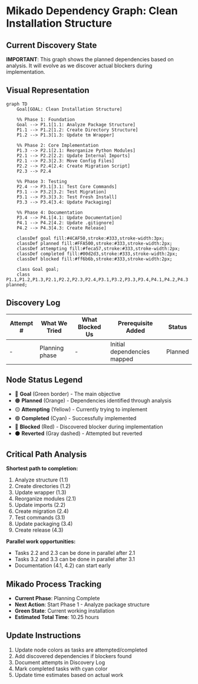 # Mikado Dependency Graph: Clean Installation Structure

## Current Discovery State

**IMPORTANT**: This graph shows the planned dependencies based on analysis. It will evolve as we discover actual blockers during implementation.

## Visual Representation

```mermaid
graph TD
    Goal[GOAL: Clean Installation Structure]
    
    %% Phase 1: Foundation
    Goal --> P1.1[1.1: Analyze Package Structure]
    P1.1 --> P1.2[1.2: Create Directory Structure]
    P1.2 --> P1.3[1.3: Update tm Wrapper]
    
    %% Phase 2: Core Implementation
    P1.3 --> P2.1[2.1: Reorganize Python Modules]
    P2.1 --> P2.2[2.2: Update Internal Imports]
    P2.1 --> P2.3[2.3: Move Config Files]
    P2.2 --> P2.4[2.4: Create Migration Script]
    P2.3 --> P2.4
    
    %% Phase 3: Testing
    P2.4 --> P3.1[3.1: Test Core Commands]
    P3.1 --> P3.2[3.2: Test Migration]
    P3.1 --> P3.3[3.3: Test Fresh Install]
    P3.3 --> P3.4[3.4: Update Packaging]
    
    %% Phase 4: Documentation
    P3.4 --> P4.1[4.1: Update Documentation]
    P4.1 --> P4.2[4.2: Update .gitignore]
    P4.2 --> P4.3[4.3: Create Release]
    
    classDef goal fill:#4CAF50,stroke:#333,stroke-width:3px;
    classDef planned fill:#FFA500,stroke:#333,stroke-width:2px;
    classDef attempting fill:#feca57,stroke:#333,stroke-width:2px;
    classDef completed fill:#00d2d3,stroke:#333,stroke-width:2px;
    classDef blocked fill:#ff6b6b,stroke:#333,stroke-width:2px;
    
    class Goal goal;
    class P1.1,P1.2,P1.3,P2.1,P2.2,P2.3,P2.4,P3.1,P3.2,P3.3,P3.4,P4.1,P4.2,P4.3 planned;
```

## Discovery Log

| Attempt # | What We Tried | What Blocked Us | Prerequisite Added | Status |
|-----------|--------------|-----------------|-------------------|---------|
| - | Planning phase | - | Initial dependencies mapped | Planned |

## Node Status Legend

- 🎯 **Goal** (Green border) - The main objective
- 🟠 **Planned** (Orange) - Dependencies identified through analysis
- 🟡 **Attempting** (Yellow) - Currently trying to implement
- 🟢 **Completed** (Cyan) - Successfully implemented
- 🔴 **Blocked** (Red) - Discovered blocker during implementation
- ⚫ **Reverted** (Gray dashed) - Attempted but reverted

## Critical Path Analysis

**Shortest path to completion:**
1. Analyze structure (1.1)
2. Create directories (1.2)
3. Update wrapper (1.3)
4. Reorganize modules (2.1)
5. Update imports (2.2)
6. Create migration (2.4)
7. Test commands (3.1)
8. Update packaging (3.4)
9. Create release (4.3)

**Parallel work opportunities:**
- Tasks 2.2 and 2.3 can be done in parallel after 2.1
- Tasks 3.2 and 3.3 can be done in parallel after 3.1
- Documentation (4.1, 4.2) can start early

## Mikado Process Tracking

- **Current Phase**: Planning Complete
- **Next Action**: Start Phase 1 - Analyze package structure
- **Green State**: Current working installation
- **Estimated Total Time**: 10.25 hours

## Update Instructions

1. Update node colors as tasks are attempted/completed
2. Add discovered dependencies if blockers found
3. Document attempts in Discovery Log
4. Mark completed tasks with cyan color
5. Update time estimates based on actual work